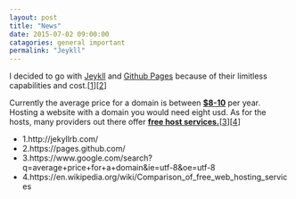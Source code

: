 ```yaml
---
layout: post
title: "News"
date: 2015-07-02 09:00:00
catagories: general important
permalink: "Jeykll"
---
```


I decided to go with <a HREF="http://jekyllrb.com/">Jeykll</a> and <a HREF="https://pages.github.com/">Github Pages</A> because of their limitless capabilities and cost.[<A HREF="#link_Jeykll">1</a>][<a HREF="#link_Github_Pages">2</a>]

Currently the average price for a domain is between <a HREF="#link_Google_Search_Average_Prices"><b class="big">$8-10</b></a> per year. Hosting a website with a domain you would need eight usd. As for the hosts, many providers out there offer <a HREF="link_Wiki_Free_Hosting"><b class="big">free host services.</b></a>[<a HREF="#link_Google_Search_Average_Prices">3</a>][<a HREF="link_Wiki_Free_Hosting">4</a>]

<ul>
<li><a NAME="link_Jeykll"/>1.http://jekyllrb.com/</li>
<li><a NAME="link_Github_Pages"/>2.https://pages.github.com/</li>
<li><a NAME="link_Google_Search_Average_Prices"/>3.https://www.google.com/search?q=average+price+for+a+domain&ie=utf-8&oe=utf-8</li>
<li><a NAME="link_Wiki_Free_Hosting"/>4.https://en.wikipedia.org/wiki/Comparison_of_free_web_hosting_services</li>
</ul>
